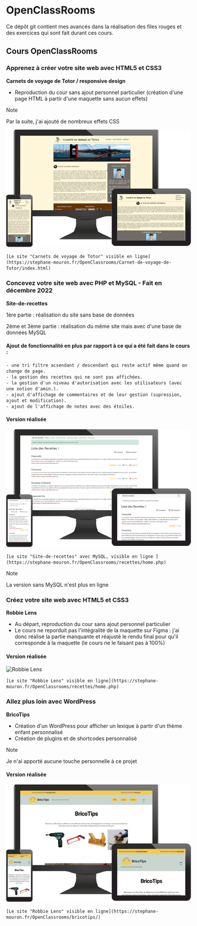# OpenClassRooms

Ce dépôt git contient mes avancés dans la réalisation des files rouges et des exercices
qui sont fait durant ces cours.

## Cours OpenClassRooms

### Apprenez à créer votre site web avec HTML5 et CSS3

**Carnets de voyage de Totor / responsive design**

- Reproduction du cour sans ajout personnel particulier (création d'une page HTML à partir d'une maquette sans aucun effets)

> [!NOTE]
> Par la suite, j'ai ajouté de nombreux effets CSS

![Carnets de voyage de Totor](/Apprenez-a-creer-votre-site-web-avec-HTML5-et-CSS3/monitor-g9ceeb1f8d_640.png)

    [Le site "Carnets de voyage de Totor" visible en ligne](https://stephane-mouron.fr/OpenClassrooms/Carnet-de-voyage-de-Totor/index.html)

### Concevez votre site web avec PHP et MySQL - Fait en décembre 2022

**Site-de-recettes**

1ère partie : réalisation du site sans base de données

2ème et 3ème partie : réalisation du même site mais avec d'une base de données MySQL

#### Ajout de fonctionnalité en plus par rapport à ce qui a été fait dans le cours :

    - une tri filtre acsendant / descendant qui reste actif même quand on change de page.
    - la gestion des recettes qui ne sont pas affichées.
    - la gestion d'un niveau d'autorisation avec les utilisateurs (avec une notion d'amin.).
    - ajout d'affichage de commentaires et de leur gestion (supression, ajout et modification).
    - ajout de l'affichage de notes avec des étoiles.

#### Version réalisée

![Site-de-recettes](/Concevez-votre-site-web-avec-PHP-MySQL/Site-de-recettes/monitor-g9ceeb1f8d_640.png)

    [Le site "Site-de-recettes" avec MySQL, visible en ligne ](https://stephane-mouron.fr/OpenClassrooms/recettes/home.php)

> [!NOTE]
> La version sans MySQL n'est plus en ligne

### Créez votre site web avec HTML5 et CSS3

**Robbie Lens**

- Au départ, reproduction du cour sans ajout personnel particulier
- Le cours ne reporduit pas l'intégralité de la maquette sur Figma : j'ai donc réalisé la partie manquante et réajusté le rendu final pour qu'il corresponde à la maquette (le cours ne le faisant pas à 100%)

#### Version réalisée

![Robbie Lens](/Créez-votre-site-web-avec-HTML5-et-CSS3/monitor-g9ceeb1f8d_640.png)

    [Le site "Robbie Lens" visible en ligne](https://stephane-mouron.fr/OpenClassrooms/recettes/home.php)

### Allez plus loin avec WordPress

**BricoTips**

- Création d'un WordPress pour afficher un lexique à partir d'un thème enfant personnalisé
- Création de plugins et de shortcodes personnalisé

> [!NOTE]
> Je n'ai apporté aucune touche personnelle à ce projet

#### Version réalisée

![Robbie Lens](/Allez-plus-loin-avec-WordPress/monitor-g9ceeb1f8d_640.png)

    [Le site "Robbie Lens" visible en ligne](https://stephane-mouron.fr/OpenClassrooms/bricotips/)
